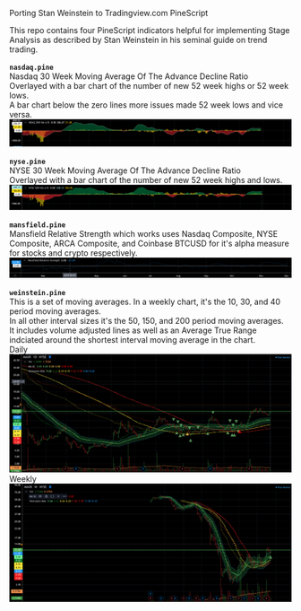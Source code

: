 Porting Stan Weinstein to Tradingview.com PineScript

This repo contains four PineScript indicators helpful for implementing Stage
Analysis as described by Stan Weinstein in his seminal guide on trend trading. 

**`nasdaq.pine`**  
Nasdaq 30 Week Moving Average Of The Advance Decline Ratio  
Overlayed with a bar chart of the number of new 52 week highs or 52 week lows.  
A bar chart below the zero lines more issues made 52 week lows and vice versa.  
![](images/nasdaq.png)

**`nyse.pine`**  
NYSE 30 Week Moving Average Of The Advance Decline Ratio  
Overlayed with a bar chart of the number of new 52 week highs and lows.  
![](images/nyse.png)

**`mansfield.pine`**  
Mansfield Relative Strength which works uses Nasdaq Composite, NYSE Composite, ARCA Composite, and
Coinbase BTCUSD for it's alpha measure for stocks and crypto respectively. 
![](images/mansfield.png)

**`weinstein.pine`**  
This is a set of moving averages. In a weekly chart, it's the 10, 30, and 40 period moving averages.  
In all other interval sizes it's the 50, 150, and 200 period moving averages.  
It includes volume adjusted lines as well as an Average True Range indciated around the shortest interval moving average in the chart.  
Daily  
![](images/moving-average-daily.png)
Weekly  
![](images/moving-average-weekly.png)

